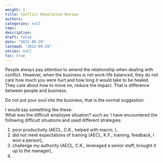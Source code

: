 ```yaml
---
weight: 1
title: Conflict Resolution Review
authors:
categories: null
tags:
description: 
draft: false
date: "2022-09-29"
lastmod: "2022-09-29"
series: null
toc: true
---
```


People always pay attention to amend the relationship when dealing with conflict.  However, when the business is not work-life balanced, they do not care how much you were hurt and how long it would take to be healed.  They care about how to move on, reduce the impact.  That is difference between people and business.  

Do not put your soul into the business, that is the normal suggestion.  

I would say something like these:  
What was the difficult employee situation? such as: 
I have encountered the following difficult situations and used different strategies:
1) poor productivity (AECL, C.K., helped with macro, ), 
2) did not meet expectations of training (AECL, K.F., training, feedback, I won a person), 
3) challenge my authority (AECL, C.K., leveraged a senior staff, brought it up to the manager),  
4) 


